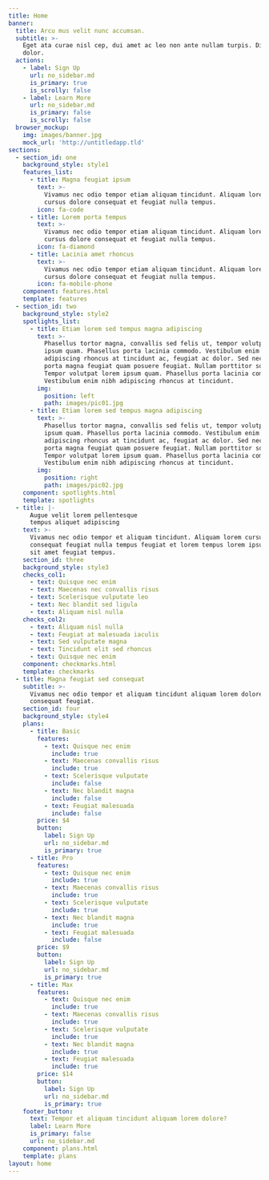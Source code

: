 ```yaml
---
title: Home
banner:
  title: Arcu mus velit nunc accumsan.
  subtitle: >-
    Eget ata curae nisl cep, dui amet ac leo non ante nullam turpis. Dis eu
    dolor.
  actions:
    - label: Sign Up
      url: no_sidebar.md
      is_primary: true
      is_scrolly: false
    - label: Learn More
      url: no_sidebar.md
      is_primary: false
      is_scrolly: false
  browser_mockup:
    img: images/banner.jpg
    mock_url: 'http://untitledapp.tld'
sections:
  - section_id: one
    background_style: style1
    features_list:
      - title: Magna feugiat ipsum
        text: >-
          Vivamus nec odio tempor etiam aliquam tincidunt. Aliquam lorem et
          cursus dolore consequat et feugiat nulla tempus.
        icon: fa-code
      - title: Lorem porta tempus
        text: >-
          Vivamus nec odio tempor etiam aliquam tincidunt. Aliquam lorem et
          cursus dolore consequat et feugiat nulla tempus.
        icon: fa-diamond
      - title: Lacinia amet rhoncus
        text: >-
          Vivamus nec odio tempor etiam aliquam tincidunt. Aliquam lorem et
          cursus dolore consequat et feugiat nulla tempus.
        icon: fa-mobile-phone
    component: features.html
    template: features
  - section_id: two
    background_style: style2
    spotlights_list:
      - title: Etiam lorem sed tempus magna adipiscing
        text: >-
          Phasellus tortor magna, convallis sed felis ut, tempor volutpat lorem
          ipsum quam. Phasellus porta lacinia commodo. Vestibulum enim nibh
          adipiscing rhoncus at tincidunt ac, feugiat ac dolor. Sed nec odio
          porta magna feugiat quam posuere feugiat. Nullam porttitor sodales.
          Tempor volutpat lorem ipsum quam. Phasellus porta lacinia commodo.
          Vestibulum enim nibh adipiscing rhoncus at tincidunt.
        img:
          position: left
          path: images/pic01.jpg
      - title: Etiam lorem sed tempus magna adipiscing
        text: >-
          Phasellus tortor magna, convallis sed felis ut, tempor volutpat lorem
          ipsum quam. Phasellus porta lacinia commodo. Vestibulum enim nibh
          adipiscing rhoncus at tincidunt ac, feugiat ac dolor. Sed nec odio
          porta magna feugiat quam posuere feugiat. Nullam porttitor sodales.
          Tempor volutpat lorem ipsum quam. Phasellus porta lacinia commodo.
          Vestibulum enim nibh adipiscing rhoncus at tincidunt.
        img:
          position: right
          path: images/pic02.jpg
    component: spotlights.html
    template: spotlights
  - title: |-
      Augue velit lorem pellentesque
      tempus aliquet adipiscing
    text: >-
      Vivamus nec odio tempor et aliquam tincidunt. Aliquam lorem cursus dolore
      consequat feugiat nulla tempus feugiat et lorem tempus lorem ipsum dolor
      sit amet feugiat tempus.
    section_id: three
    background_style: style3
    checks_col1:
      - text: Quisque nec enim
      - text: Maecenas nec convallis risus
      - text: Scelerisque vulputate leo
      - text: Nec blandit sed ligula
      - text: Aliquam nisl nulla
    checks_col2:
      - text: Aliquam nisl nulla
      - text: Feugiat at malesuada iaculis
      - text: Sed vulputate magna
      - text: Tincidunt elit sed rhoncus
      - text: Quisque nec enim
    component: checkmarks.html
    template: checkmarks
  - title: Magna feugiat sed consequat
    subtitle: >-
      Vivamus nec odio tempor et aliquam tincidunt aliquam lorem dolore
      consequat feugiat.
    section_id: four
    background_style: style4
    plans:
      - title: Basic
        features:
          - text: Quisque nec enim
            include: true
          - text: Maecenas convallis risus
            include: true
          - text: Scelerisque vulputate
            include: false
          - text: Nec blandit magna
            include: false
          - text: Feugiat malesuada
            include: false
        price: $4
        button:
          label: Sign Up
          url: no_sidebar.md
          is_primary: true
      - title: Pro
        features:
          - text: Quisque nec enim
            include: true
          - text: Maecenas convallis risus
            include: true
          - text: Scelerisque vulputate
            include: true
          - text: Nec blandit magna
            include: true
          - text: Feugiat malesuada
            include: false
        price: $9
        button:
          label: Sign Up
          url: no_sidebar.md
          is_primary: true
      - title: Max
        features:
          - text: Quisque nec enim
            include: true
          - text: Maecenas convallis risus
            include: true
          - text: Scelerisque vulputate
            include: true
          - text: Nec blandit magna
            include: true
          - text: Feugiat malesuada
            include: true
        price: $14
        button:
          label: Sign Up
          url: no_sidebar.md
          is_primary: true
    footer_button:
      text: Tempor et aliquam tincidunt aliquam lorem dolore?
      label: Learn More
      is_primary: false
      url: no_sidebar.md
    component: plans.html
    template: plans
layout: home
---
```

